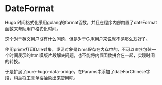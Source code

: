 # DateFormat

Hugo 时间格式化采用golang的format函数，并且在程序内部内置了dateFormat函数来帮助用户格式化时间。

这个对于英文用户没有什么问题，但是对于CJK用户来说就不是那么友好了。

使用printv打印Date对象，发现对象是以ms保存在内存中的，不可以直接包装一个时间展示的html模版片段解决问题，也不能将内置函数拼合在一起，实现时间的转换。

于是扩展了pure-hugo-data-bridge，在Params中添加了dateForChinese字段，稍后将工具单独抽象出来使用吧。

